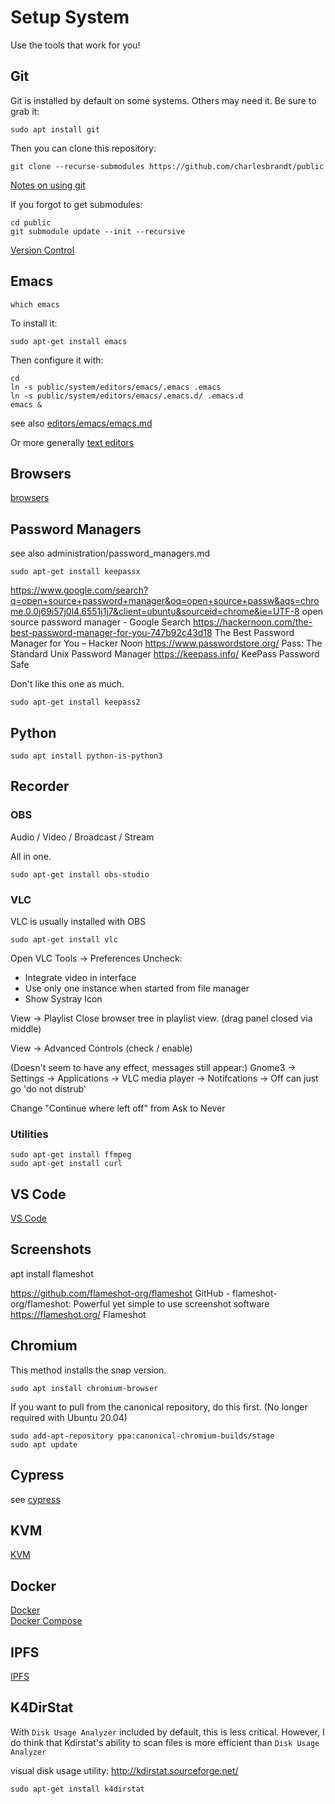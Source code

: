 # Setup System

Use the tools that work for you!


## Git

Git is installed by default on some systems. Others may need it. Be sure to grab it:

    sudo apt install git

Then you can clone this repository:

    git clone --recurse-submodules https://github.com/charlesbrandt/public
    
[Notes on using git](../code/version-control/git.md)

If you forgot to get submodules:

    cd public
    git submodule update --init --recursive

[Version Control](../code/version-control/)


## Emacs

    which emacs
    
To install it:

    sudo apt-get install emacs

Then configure it with:

```
cd
ln -s public/system/editors/emacs/.emacs .emacs
ln -s public/system/editors/emacs/.emacs.d/ .emacs.d
emacs &
```

see also 
[editors/emacs/emacs.md](editors/emacs/emacs.md)

Or more generally
[text editors](editors/)


## Browsers

[browsers](browsers.md)


## Password Managers

see also administration/password_managers.md

    sudo apt-get install keepassx

https://www.google.com/search?q=open+source+password+manager&oq=open+source+passw&aqs=chrome.0.0j69i57j0l4.6551j1j7&client=ubuntu&sourceid=chrome&ie=UTF-8
open source password manager - Google Search
https://hackernoon.com/the-best-password-manager-for-you-747b92c43d18
The Best Password Manager for You – Hacker Noon
https://www.passwordstore.org/
Pass: The Standard Unix Password Manager
https://keepass.info/
KeePass Password Safe

Don't like this one as much. 

    sudo apt-get install keepass2


## Python

    sudo apt install python-is-python3


## Recorder

### OBS

Audio / Video / Broadcast / Stream

All in one. 

    sudo apt-get install obs-studio

### VLC 

VLC is usually installed with OBS

    sudo apt-get install vlc

Open VLC
Tools -> Preferences
Uncheck:
   - Integrate video in interface
   - Use only one instance when started from file manager
   - Show Systray Icon
   

View -> Playlist
Close browser tree in playlist view. (drag panel closed via middle)

View -> Advanced Controls (check / enable)

(Doesn't seem to have any effect, messages still appear:)
Gnome3 -> Settings -> Applications -> VLC media player -> Notifcations -> Off
can just go 'do not distrub'

Change "Continue where left off" from Ask to Never

### Utilities

    sudo apt-get install ffmpeg 
    sudo apt-get install curl

## VS Code

[VS Code](editors/vs-code/vs-code.md)


## Screenshots

apt install flameshot

https://github.com/flameshot-org/flameshot
GitHub - flameshot-org/flameshot: Powerful yet simple to use screenshot software
https://flameshot.org/
Flameshot


## Chromium

This method installs the snap version.

    sudo apt install chromium-browser

If you want to pull from the canonical repository, do this first. (No longer required with Ubuntu 20.04)

```
sudo add-apt-repository ppa:canonical-chromium-builds/stage
sudo apt update
```

## Cypress

see [cypress](../code/testing/cypress.md)


## KVM

[KVM](virtualization/kvm.md)


## Docker

[Docker](virtualization/docker.md)  
[Docker Compose](virtualization/docker-compose.md)  


## IPFS

[IPFS](../code/api/ipfs.md)



## K4DirStat

With `Disk Usage Analyzer` included by default, this is less critical. However, I do think that Kdirstat's ability to scan files is more efficient than `Disk Usage Analyzer`

visual disk usage utility:
http://kdirstat.sourceforge.net/

    sudo apt-get install k4dirstat

